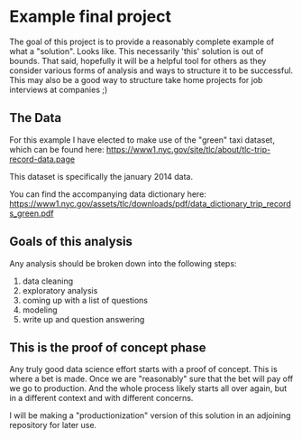 # Example final project

The goal of this project is to provide a reasonably complete example of what a "solution".  Looks like.  This necessarily 'this' solution is out of bounds.  That said, hopefully it will be a helpful tool for others as they consider various forms of analysis and ways to structure it to be successful.  This may also be a good way to structure take home projects for job interviews at companies ;)

## The Data

For this example I have elected to make use of the "green" taxi dataset, which can be found here: https://www1.nyc.gov/site/tlc/about/tlc-trip-record-data.page

This dataset is specifically the january 2014 data.

You can find the accompanying data dictionary here: https://www1.nyc.gov/assets/tlc/downloads/pdf/data_dictionary_trip_records_green.pdf

## Goals of this analysis

Any analysis should be broken down into the following steps:

1. data cleaning
2. exploratory analysis
3. coming up with a list of questions
4. modeling
5. write up and question answering

## This is the proof of concept phase

Any truly good data science effort starts with a proof of concept.  This is where a bet is made.  Once we are "reasonably" sure that the bet will pay off we go to production.  And the whole process likely starts all over again, but in a different context and with different concerns.

I will be making a "productionization" version of this solution in an adjoining repository for later use.

